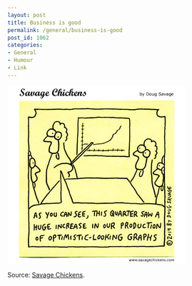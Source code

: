 ```yaml
---
layout: post
title: Business is good
permalink: /general/business-is-good
post_id: 1062
categories:
- General
- Humour
- Link
---
```


![](/images/chickengraphs.jpg)

Source: [Savage Chickens](http://www.savagechickens.com/2014/01/business-looks-good.html).
